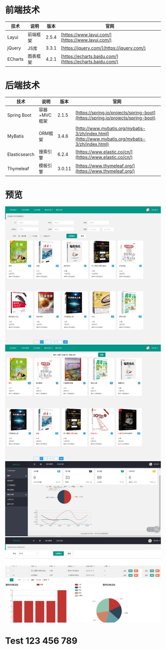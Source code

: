 # 前端技术
技术 | 说明 | 版本 | 官网
----|----|----|----
Layui | 前端框架 | 2.5.4 | [https://www.layui.com/](https://www.layui.com/)
jQuery | JS库 | 3.3.1 | [https://jquery.com/](https://jquery.com/)
ECharts | 图表框架 | 4.2.1 | [https://echarts.baidu.com/](https://echarts.baidu.com/)

# 后端技术
技术 | 说明 | 版本 | 官网
----|----|----|----
Spring Boot | 容器+MVC框架 | 2.1.5 | [https://spring.io/projects/spring-boot](https://spring.io/projects/spring-boot)
MyBatis | ORM框架  | 3.4.6 | [http://www.mybatis.org/mybatis-3/zh/index.html](http://www.mybatis.org/mybatis-3/zh/index.html)
Elasticsearch | 搜索引擎 | 6.2.4 | [https://www.elastic.co/cn/](https://www.elastic.co/cn/)
Thymeleaf | 模板引擎 | 3.0.11 | [https://www.thymeleaf.org/](https://www.thymeleaf.org/)

# 预览
![全文检索界面](https://github.com/1705030118/spring-boot-bms/blob/master/src/main/resources/static/images/fireshot/1.png?raw=true)
![复杂查询界面](https://github.com/1705030118/spring-boot-bms/blob/master/src/main/resources/static/images/fireshot/2.png?raw=true)
![Dashboard界面](https://github.com/1705030118/spring-boot-bms/blob/master/src/main/resources/static/images/fireshot/4.png?raw=true)
![图书分析界面](https://github.com/1705030118/spring-boot-bms/blob/master/src/main/resources/static/images/fireshot/5.png?raw=true)
# Test 123 456 789